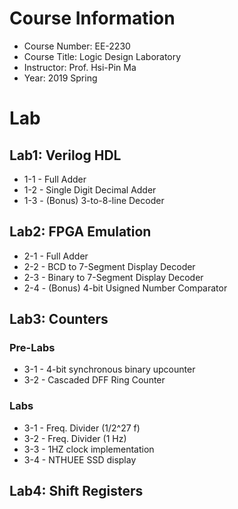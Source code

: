 # Course Information
* Course Number: EE-2230
* Course Title: Logic Design Laboratory
* Instructor: Prof. Hsi-Pin Ma
* Year: 2019 Spring
# Lab
## Lab1: Verilog HDL
* 1-1 - Full Adder
* 1-2 - Single Digit Decimal Adder
* 1-3 - (Bonus) 3-to-8-line Decoder

## Lab2: FPGA Emulation
* 2-1 - Full Adder
* 2-2 - BCD to 7-Segment Display Decoder
* 2-3 - Binary to 7-Segment Display Decoder
* 2-4 - (Bonus) 4-bit Usigned Number Comparator

## Lab3: Counters
### Pre-Labs
* 3-1 - 4-bit synchronous binary upcounter
* 3-2 - Cascaded DFF Ring Counter
### Labs
* 3-1 - Freq. Divider (1/2^27 f)
* 3-2 - Freq. Divider (1 Hz)
* 3-3 - 1HZ clock implementation
* 3-4 - NTHUEE SSD display

## Lab4: Shift Registers
